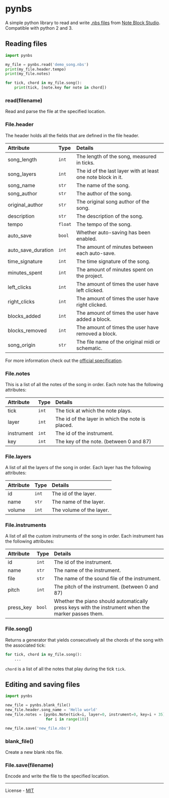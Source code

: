 # pynbs

A simple python library to read and write [.nbs files](http://www.stuffbydavid.com/mcnbs/format)
from [Note Block Studio](http://www.stuffbydavid.com/mcnbs). Compatible with
python 2 and 3.

## Reading files

```python
import pynbs

my_file = pynbs.read('demo_song.nbs')
print(my_file.header.tempo)
print(my_file.notes)

for tick, chord in my_file.song():
    print(tick, [note.key for note in chord])
```

### read(filename)

Read and parse the file at the specified location.

### File.header

The header holds all the fields that are defined in the file header.

Attribute          | Type    | Details
:------------------|:--------|:------------------------------------------------
song_length        | `int`   | The length of the song, measured in ticks.
song_layers        | `int`   | The id of the last layer with at least one note block in it.
song_name          | `str`   | The name of the song.
song_author        | `str`   | The author of the song.
original_author    | `str`   | The original song author of the song.
description        | `str`   | The description of the song.
tempo              | `float` | The tempo of the song.
auto_save          | `bool`  | Whether auto-saving has been enabled.
auto_save_duration | `int`   | The amount of minutes between each auto-save.
time_signature     | `int`   | The time signature of the song.
minutes_spent      | `int`   | The amount of minutes spent on the project.
left_clicks        | `int`   | The amount of times the user have left clicked.
right_clicks       | `int`   | The amount of times the user have right clicked.
blocks_added       | `int`   | The amount of times the user have added a block.
blocks_removed     | `int`   | The amount of times the user have removed a block.
song_origin        | `str`   | The file name of the original midi or schematic.

For more information check out the [official specification](http://www.stuffbydavid.com/mcnbs/format).

### File.notes

This is a list of all the notes of the song in order. Each note has the
following attributes:

Attribute  | Type  | Details
:--------- |:------|:------------------------------------------------
tick       | `int` | The tick at which the note plays.
layer      | `int` | The id of the layer in which the note is placed.
instrument | `int` | The id of the instrument.
key        | `int` | The key of the note. (between 0 and 87)

### File.layers

A list of all the layers of the song in order. Each layer has the following
attributes:

Attribute | Type  | Details
:---------|:------|:------------------------
id        | `int` | The id of the layer.
name      | `str` | The name of the layer.
volume    | `int` | The volume of the layer.

### File.instruments

A list of all the custom instruments of the song in order. Each instrument has
the following attributes:

Attribute | Type   | Details
:---------|:-------|:----------------------------------------------------------
id        | `int`  | The id of the instrument.
name      | `str`  | The name of the instrument.
file      | `str`  | The name of the sound file of the instrument.
pitch     | `int`  | The pitch of the instrument. (between 0 and 87)
press_key | `bool` | Whether the piano should automatically press keys with the instrument when the marker passes them.

### File.song()

Returns a generator that yields consecutively all the chords of the song with
the associated tick:

```python
for tick, chord in my_file.song():
    ...
```

`chord` is a list of all the notes that play during the tick `tick`.

## Editing and saving files

```python
import pynbs

new_file = pynbs.blank_file()
new_file.header.song_name = 'Hello world'
new_file.notes = [pynbs.Note(tick=i, layer=0, instrument=0, key=i + 35)
                  for i in range(10)]

new_file.save('new_file.nbs')
```

### blank_file()

Create a new blank nbs file.

### File.save(filename)

Encode and write the file to the specified location.

---

License - [MIT](https://github.com/vberlier/pynbs/blob/master/LICENSE)
